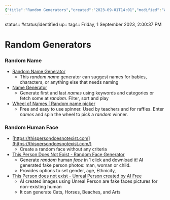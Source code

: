 ```yaml
---
{"title":"Random Generators","created":"2023-09-01T14:01","modified":"Wednesday, 6 September 2023, 6:58:23 PM","dg-publish":true,"dg-pinned":true,"dg-path":"Resources/07.04 Random Generators.md","permalink":"/resources/07-04-random-generators/","pinned":true,"dgPassFrontmatter":true,"updated":"Wednesday, 6 September 2023, 6:58:23 PM"}
---
```



status:: #status/identified 
up:: 
tags::
Friday, 1 September 2023, 2:00:37 PM
# Random Generators

### Random Name

- [Random Name Generator](https://www.behindthename.com/random/)
	- This _random name_ generator can suggest names for babies, characters, or anything else that needs naming
- [Name Generator](https://www.name-generator.org.uk/)
	- Generate first and last _names_ using keywords and categories or fetch some at _random_. Filter, sort and play
- [Wheel of Names | Random name picker](https://wheelofnames.com/)
	- Free and easy to use spinner. Used by teachers and for raffles. Enter _names_ and spin the wheel to pick a _random_ winner.

### Random Human Face

- [https://thispersondoesnotexist.com](https://thispersondoesnotexist.com/)
	- Create a random face without any criteria
- [This Person Does Not Exist - Random Face Generator](https://this-person-does-not-exist.com)
	- Generate _random_ human _face_ in 1 click and download it! AI generated fake person photos: man, woman or child.
	- Provides options to set gender, age, Ethnicity, 
- [This Person does not exist - Unreal Person created by AI Free](https://www.unrealperson.com/)
	- AI created images using Unreal Person are fake faces pictures for non-existing human
	- It can generate Cats, Horses, Beaches, and Arts